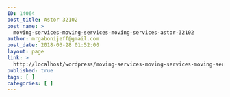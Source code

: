 ```yaml
---
ID: 14064
post_title: Astor 32102
post_name: >
  moving-services-moving-services-moving-services-astor-32102
author: mrgabonijeff@gmail.com
post_date: 2018-03-28 01:52:00
layout: page
link: >
  http://localhost/wordpress/moving-services-moving-services-moving-services-astor-32102/
published: true
tags: [ ]
categories: [ ]
---
```

